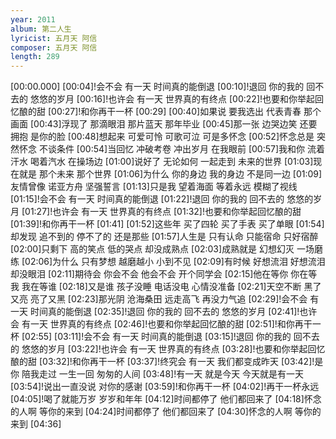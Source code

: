 ```yaml
---
year: 2011
album: 第二人生
lyricist: 五月天 阿信
composer: 五月天 阿信
length: 289
---
```

[00:00.000]
[00:04]!会不会 有一天 时间真的能倒退
[00:10]!退回 你的我的 回不去的 悠悠的岁月
[00:16]!也许会 有一天 世界真的有终点
[00:22]!也要和你举起回忆酿的甜
[00:27]!和你再干一杯
[00:29]
[00:40]如果说 要我选出 代表青春 那个画面
[00:43]浮现了 那滴眼泪 那片蓝天 那年毕业
[00:45]那一张 边哭边笑 还要拥抱 是你的脸
[00:48]想起来 可爱可怜 可歌可泣 可是多怀念
[00:52]怀念总是 突然怀念 不谈条件
[00:54]当回忆 冲破考卷 冲出岁月 在我眼前
[00:57]我和你 流着汗水 喝着汽水 在操场边
[01:00]说好了 无论如何 一起走到 未来的世界
[01:03]现在就是 那个未来 那个世界
[01:06]为什么 你的身边 我的身边 不是同一边
[01:09]友情曾像 诺亚方舟 坚强誓言
[01:13]只是我 望着海面 等着永远 模糊了视线
[01:15]!会不会 有一天 时间真的能倒退
[01:22]!退回 你的我的 回不去的 悠悠的岁月
[01:27]!也许会 有一天 世界真的有终点
[01:32]!也要和你举起回忆酿的甜
[01:39]!和你再干一杯
[01:41]
[01:52]这些年 买了四轮 买了手表 买了单眼
[01:54]却发现 追不到的 停不了的 还是那些
[01:57]人生是 只有认命 只能宿命 只好宿醉
[02:00]只剩下 高的笑点 低的哭点 却没成熟点
[02:03]成熟就是 幻想幻灭 一场磨练
[02:06]为什么 只有梦想 越磨越小 小到不见
[02:09]有时候 好想流泪 好想流泪 却没眼泪
[02:11]期待会 你会不会 他会不会 开个同学会
[02:15]他在等你 你在等我 我在等谁
[02:18]又是谁 孩子没睡 电话没电 心情没准备
[02:21]天空不断 黑了又亮 亮了又黑
[02:23]那光阴 沧海桑田 远走高飞 再没力气追
[02:29]!会不会 有一天 时间真的能倒退
[02:35]!退回 你的我的 回不去的 悠悠的岁月
[02:41]!也许会 有一天 世界真的有终点
[02:46]!也要和你举起回忆酿的甜
[02:51]!和你再干一杯
[02:55]
[03:11]!会不会 有一天 时间真的能倒退
[03:15]!退回 你的我的 回不去的 悠悠的岁月
[03:22]!也许会 有一天 世界真的有终点
[03:28]!也要和你举起回忆酿的甜
[03:32]!和你再干一杯
[03:37]!终究会 有一天 我们都变成昨天
[03:42]!是你 陪我走过 一生一回 匆匆的人间
[03:48]!有一天 就是今天 今天就是有一天
[03:54]!说出一直没说 对你的感谢
[03:59]!和你再干一杯
[04:02]!再干一杯永远
[04:05]!喝了就能万岁 岁岁和年年
[04:12]时间都停了 他们都回来了
[04:18]怀念的人啊 等你的来到
[04:24]时间都停了 他们都回来了
[04:30]怀念的人啊 等你的来到
[04:36]